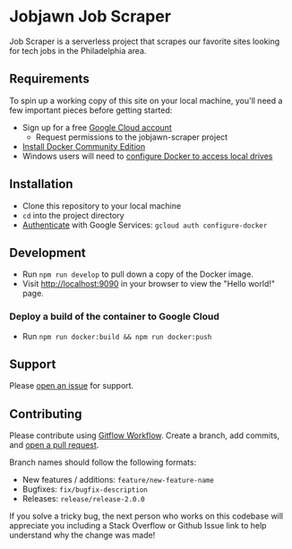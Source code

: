 # Jobjawn Job Scraper
Job Scraper is a serverless project that scrapes our favorite sites looking for tech jobs in the Philadelphia area.

## Requirements
To spin up a working copy of this site on your local machine, you'll need a few important pieces before getting started:
- Sign up for a free [Google Cloud account](https://cloud.google.com/sdk/docs/)
  - Request permissions to the jobjawn-scraper project
- [Install Docker Community Edition](https://www.docker.com/community-edition)
- Windows users will need to [configure Docker to access local drives](https://rominirani.com/docker-on-windows-mounting-host-directories-d96f3f056a2c)

## Installation
- Clone this repository to your local machine
- `cd` into the project directory
- [Authenticate](https://cloud.google.com/container-registry/docs/advanced-authentication) with Google Services: `gcloud auth configure-docker`

## Development
- Run `npm run develop` to pull down a copy of the Docker image.
- Visit [http://localhost:9090](http://localhost:9090) in your browser to view the "Hello world!" page.

### Deploy a build of the container to Google Cloud
- Run `npm run docker:build && npm run docker:push`

## Support
Please [open an issue](https://github.com/tjnicolaides/job-scraper/issues) for support.

## Contributing
Please contribute using [Gitflow Workflow](https://www.atlassian.com/git/tutorials/comparing-workflows/gitflow-workflow). Create a branch, add commits, and [open a pull request](https://github.com/tjnicolaides/job-scraper/pulls).

Branch names should follow the following formats:

- New features / additions: `feature/new-feature-name`
- Bugfixes: `fix/bugfix-description`
- Releases: `release/release-2.0.0` 

If you solve a tricky bug, the next person who works on this codebase will appreciate you including a Stack Overflow or Github Issue link to help understand why the change was made!
